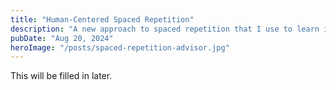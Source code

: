 ```yaml
---
title: "Human-Centered Spaced Repetition"
description: "A new approach to spaced repetition that I use to learn in a friendlier way."
pubDate: "Aug 20, 2024"
heroImage: "/posts/spaced-repetition-advisor.jpg"
---
```


This will be filled in later.